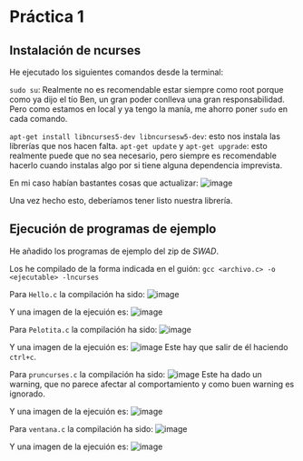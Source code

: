 # Práctica 1

## Instalación de ncurses

He ejecutado los siguientes comandos desde la terminal:

`sudo su`: Realmente no es recomendable estar siempre como root porque como ya dijo el tío Ben, un gran poder conlleva una gran responsabilidad. Pero como estamos en local y ya tengo la manía, me ahorro poner `sudo` en cada comando.

`apt-get install libncurses5-dev libncursesw5-dev`: esto nos instala las librerías que nos hacen falta.
`apt-get update` y `apt-get upgrade`: esto realmente puede que no sea necesario, pero siempre es recomendable hacerlo cuando instalas algo por si tiene alguna dependencia imprevista.

En mi caso habían bastantes cosas que actualizar:
![image](https://user-images.githubusercontent.com/23319307/162232771-573d3f02-2ac2-4d69-b21c-7be48b11eaea.png)

Una vez hecho esto, deberíamos tener listo nuestra librería.

## Ejecución de programas de ejemplo

He añadido los programas de ejemplo del zip de *SWAD*.

Los he compilado de la forma indicada en el guión:
`gcc <archivo.c> -o <ejecutable> -lncurses`

Para `Hello.c` la compilación ha sido:
![image](https://user-images.githubusercontent.com/23319307/162235572-3b8d1453-614c-44a1-ac50-2b92c639943f.png)


Y una imagen de la ejecuión es:
![image](https://user-images.githubusercontent.com/23319307/162235641-55dbe29a-d38b-4c54-a758-5bc503948d02.png)


Para `Pelotita.c` la compilación ha sido:
![image](https://user-images.githubusercontent.com/23319307/162235934-fe866061-8ea9-4080-9a94-e3222bf53ea3.png)


Y una imagen de la ejecuión es:
![image](https://user-images.githubusercontent.com/23319307/162235775-289e1ffe-e7cb-4185-baad-b1ff2618248b.png)
Este hay que salir de él haciendo `ctrl+c`.

Para `pruncurses.c` la compilación ha sido:
![image](https://user-images.githubusercontent.com/23319307/162236187-e2c88943-72c1-47e9-9f9d-fa696b8bfca1.png)
Este ha dado un warning, que no parece afectar al comportamiento y como buen warning es ignorado.

Y una imagen de la ejecuión es:
![image](https://user-images.githubusercontent.com/23319307/162236350-64e81637-33dc-4103-9b6e-187a78268bf4.png)


Para `ventana.c` la compilación ha sido:
![image](https://user-images.githubusercontent.com/23319307/162236458-0faa5c64-9b59-4531-bf19-85f56d0e3e46.png)


Y una imagen de la ejecuión es:
![image](https://user-images.githubusercontent.com/23319307/162236520-a8e007c0-feee-4f55-a352-a4236fa9b6a4.png)


